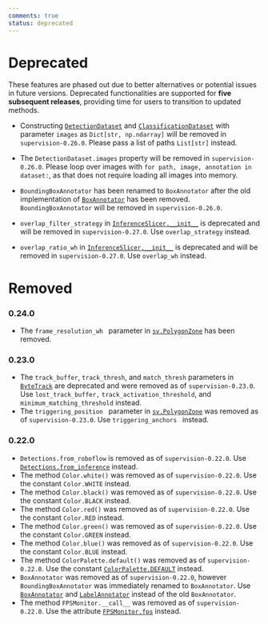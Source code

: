 ```yaml
---
comments: true
status: deprecated
---
```


# Deprecated

These features are phased out due to better alternatives or potential issues in future versions. Deprecated functionalities are supported for **five subsequent releases**, providing time for users to transition to updated methods.

- Constructing [`DetectionDataset`](https://supervision.roboflow.com/latest/datasets/core/#supervision.dataset.core.DetectionDataset) and [`ClassificationDataset`](https://supervision.roboflow.com/latest/datasets/core/#supervision.dataset.core.ClassificationDataset) with parameter `images` as `Dict[str, np.ndarray]` will be removed in `supervision-0.26.0`. Please pass a list of paths `List[str]` instead.

- The `DetectionDataset.images` property will be removed in `supervision-0.26.0`. Please loop over images with `for path, image, annotation in dataset:`, as that does not require loading all images into memory.

- `BoundingBoxAnnotator` has been renamed to `BoxAnnotator` after the old implementation of [`BoxAnnotator`](https://supervision.roboflow.com/latest/detection/annotators/#supervision.annotators.core.BoxAnnotator) has been removed. `BoundingBoxAnnotator` will be removed in `supervision-0.26.0`.

- `overlap_filter_strategy` in [`InferenceSlicer.__init__`](https://supervision.roboflow.com/latest/detection/tools/inference_slicer/) is deprecated and will be removed in `supervision-0.27.0`. Use `overlap_strategy` instead.

- `overlap_ratio_wh` in [`InferenceSlicer.__init__`](https://supervision.roboflow.com/latest/detection/tools/inference_slicer/) is deprecated and will be removed in `supervision-0.27.0`. Use `overlap_wh` instead.

# Removed

### 0.24.0

- The `frame_resolution_wh ` parameter in [`sv.PolygonZone`](detection/tools/polygon_zone.md/#supervision.detection.tools.polygon_zone.PolygonZone) has been removed.

### 0.23.0

- The `track_buffer`, `track_thresh`, and `match_thresh` parameters in [`ByteTrack`](trackers.md/#supervision.tracker.byte_tracker.core.ByteTrack) are deprecated and were removed as of `supervision-0.23.0`. Use `lost_track_buffer,` `track_activation_threshold`, and `minimum_matching_threshold` instead.
- The `triggering_position ` parameter in [`sv.PolygonZone`](detection/tools/polygon_zone.md/#supervision.detection.tools.polygon_zone.PolygonZone) was removed as of `supervision-0.23.0`. Use `triggering_anchors ` instead.

### 0.22.0

- `Detections.from_roboflow` is removed as of `supervision-0.22.0`. Use [`Detections.from_inference`](detection/core.md/#supervision.detection.core.Detections.from_inference) instead.
- The method `Color.white()` was removed as of `supervision-0.22.0`. Use the constant `Color.WHITE` instead.
- The method `Color.black()` was removed as of `supervision-0.22.0`. Use the constant `Color.BLACK` instead.
- The method `Color.red()` was removed as of `supervision-0.22.0`. Use the constant `Color.RED` instead.
- The method `Color.green()` was removed as of `supervision-0.22.0`. Use the constant `Color.GREEN` instead.
- The method `Color.blue()` was removed as of `supervision-0.22.0`. Use the constant `Color.BLUE` instead.
- The method `ColorPalette.default()` was removed as of `supervision-0.22.0`. Use the constant [`ColorPalette.DEFAULT`](/utils/draw/#supervision.draw.color.ColorPalette.DEFAULT) instead.
- `BoxAnnotator` was removed as of `supervision-0.22.0`, however `BoundingBoxAnnotator` was immediately renamed to `BoxAnnotator`. Use [`BoxAnnotator`](detection/annotators.md/#supervision.annotators.core.BoxAnnotator) and [`LabelAnnotator`](detection/annotators.md/#supervision.annotators.core.LabelAnnotator) instead of the old `BoxAnnotator`.
- The method `FPSMonitor.__call__` was removed as of `supervision-0.22.0`. Use the attribute [`FPSMonitor.fps`](utils/video.md/#supervision.utils.video.FPSMonitor.fps) instead.
